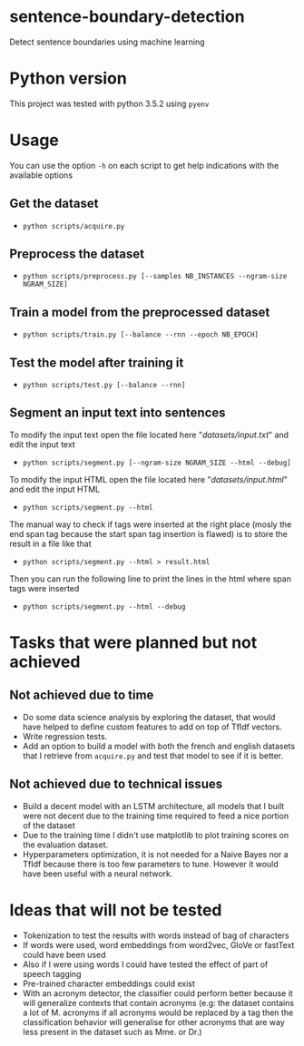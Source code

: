 # sentence-boundary-detection
Detect sentence boundaries using machine learning

# Python version
This project was tested with python 3.5.2 using `pyenv`

# Usage
You can use the option `-h` on each script to get help indications with the available options

## Get the dataset
* `python scripts/acquire.py`

## Preprocess the dataset
* `python scripts/preprocess.py [--samples NB_INSTANCES --ngram-size NGRAM_SIZE]`

## Train a model from the preprocessed dataset
* `python scripts/train.py [--balance --rnn --epoch NB_EPOCH]`

## Test the model after training it
* `python scripts/test.py [--balance --rnn]`

## Segment an input text into sentences
To modify the input text open the file located here "*datasets/input.txt*" and edit the input text
* `python scripts/segment.py [--ngram-size NGRAM_SIZE --html --debug]`

To modify the input HTML open the file located here "*datasets/input.html*" and edit the input HTML
* `python scripts/segment.py --html`

The manual way to check if tags were inserted at the right place (mosly the end span tag because the start span tag insertion is flawed) is to store the result in a file like that
* `python scripts/segment.py --html > result.html`

Then you can run the following line to print the lines in the html where span tags were inserted
* `python scripts/segment.py --html --debug`

# Tasks that were planned but not achieved

## Not achieved due to time
* Do some data science analysis by exploring the dataset, that would have helped to define custom features to add on top of TfIdf vectors.
* Write regression tests.
* Add an option to build a model with both the french and english datasets that I retrieve from `acquire.py` and test that model to see if it is better.

## Not achieved due to technical issues
* Build a decent model with an LSTM architecture, all models that I built were not decent due to the training time required to feed a nice portion of the dataset
* Due to the training time I didn't use matplotlib to plot training scores on the evaluation dataset.
* Hyperparameters optimization, it is not needed for a Naive Bayes nor a TfIdf because there is too few parameters to tune. However it would have been useful with a neural network.

# Ideas that will not be tested

* Tokenization to test the results with words instead of bag of characters
* If words were used, word embeddings from word2vec, GloVe or fastText could have been used
* Also if I were using words I could have tested the effect of part of speech tagging
* Pre-trained character embeddings could exist
* With an acronym detector, the classifier could perform better because it will generalize contexts
that contain acronyms (e.g: the dataset contains a lot of M. acronyms if all acronyms would be
replaced by a tag then the classification behavior will generalise for other acronyms that are way less present in the dataset such as
Mme. or Dr.)
